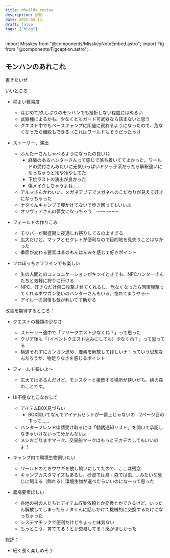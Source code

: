 ```yaml
---
title: mhwilds_review
description: 説明
date: 2025-04-17
draft: false
tags: ["blog"]
---
```


import Misskey from "@components/MisskeyNoteEmbed.astro";
import Fig from "@components/Figcaption.astro";
.
## モンハンのあれこれ
書きたいぜ

いいところ：
- 程よい難易度
  - はじめて/久しぶりのモンハンでも挫折しない程度にはぬるい
  - 武器種によるかも、少なくともガード可武器なら詰まないと思う
  - クエスト中でもベースキャンプに即座に戻れるようになったので、危なくなったら離脱もできる（これはワールドもそうだったっけ

- ストーリー、演出
  - ふんたーさんしゃべるようになったの良いね
    - 経験のあるハンターさんって感じで落ち着いててよかった。ワールドの受付さんみたいに元気いっぱいドジっ子系だったら解釈違いになっちゃうと冷や冷やしてた
    - 下位ラストの演出が良かった
    - 傷メイクしちゃうよね……
  - アルマさんかわいい、メガネアプデでメガネへのこだわりが見えて好きになっちゃった
  - ナタくんキャンプで腰かけてないで歩き回ってもいいよ
  - オリヴィアさんの夢女になっちゃう＾～～～～～

- フィールドの作りこみ
  - モリバーが繫盛期に夜通しお祭りしてるのよすぎる
  - 広大だけど、マップとセクレトが便利なので目的地を見失うことはなかった
  - 季節が変わる要素は昔のもんはんみを感じて好きポイント

- ソロぼっちオフラインでも楽しい
  - 生の人間とのコミュニケーションがキツイときでも、NPCハンターさんたちと気軽に狩りに行ける
  - NPC、好きなだけ傷口攻撃させてくれるし、危なくなったら回復弾撃ってくれるボウガン使いのハンターさんもいる。惚れてまうやろ～
  - アイルーの回復も気が利いてて助かる

改善を期待するところ：
- クエストの種類の少なさ
  - ストーリー途中で「フリークエスト少なくね？」って思った
  - クリア後も「（イベントクエスト込みにしても）少なくね？」って思ってる
  - 横道それずにガンガン進め、要素を解放してほしいナ！っていう思想なんだろうが、物足りなさを感じるポイント
  
- フィールド狭いよ～
  - 広大ではあるんだけど、モンスターと接敵する場所が狭いがち。緋の森のことです。

- UI不便なとこなおして
  - アイテムBOX見づらい
    - BOX開いてなんでアイテムセットが一番上じゃないの　2ページ目の下って……
  - ハンターフレンド申請受け取るには「勧誘通知リスト」を開いて承認しなきゃいけないって分かんないよ
  - メシおごりますマーク、交易船マークはもっとデカデカしてもいいのよ！

- キャンプ内で環境生物飼いたい
  - ワールドのときウサギを放し飼いにしてたので、ここは残念
  - キャンプカスタマイズもあるし、砂漠では鳥・森では虫……みたいな感じに飼える（飾れる）環境生物が選べたらいいのになーって思った

- 農場要素ほしい
  - 各地の村の人たちとアイテム収集依頼とか交換とかできるけど、いったん解放してしまったらナタくんに話しかけて機械的に交換するだけになっちゃった
  - システマチックで便利だけどちょっと味気ない
  - もっとこう、育ててる！とか交易してる！感がほしかった

総評：
- 細く長く楽しめそう

